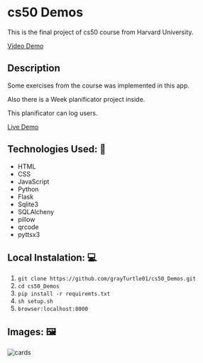 # cs50 Demos

This is the final project of cs50 course from Harvard University.

[Video Demo](https://youtu.be/aGzm9kANVbg)

## Description

Some exercises from the course was implemented in this app.

Also there is a  Week planificator project inside.

This planificator can log users.

[Live Demo](https://grayturtle.pythonanywhere.com/)

## Technologies Used: 🧰

* HTML
* CSS
* JavaScript
* Python
* Flask
* Sqlite3
* SQLAlcheny
* pillow
* qrcode
* pyttsx3


## Local Instalation: 💻
1. `git clone https://github.com/grayTurtle01/cs50_Demos.git`
2. `cd cs50_Demos`
3. `pip install -r requiremts.txt` 
4. `sh setup.sh`
5. `browser:localhost:8000`

## Images: 🖼️
![cards](https://res.cloudinary.com/dqxtoises/image/upload/v1632904463/2021-09-29-031514_545x548_scrot_xlrqr4.png)
